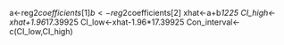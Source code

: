 
a<-reg2$coefficients[1]
b<-reg2$coefficients[2]
xhat<-a+b*1225
CI_high<-xhat+1.96*17.39925
CI_low<-xhat-1.96*17.39925
Con_interval<-c(CI_low,CI_high)
